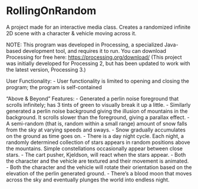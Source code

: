 # RollingOnRandom

A project made for an interactive media class. Creates a randomized infinite 2D scene with a character & vehicle moving across it.

NOTE: This program was developed in Processing, a specialized Java-based development tool, and requires it to run. You can download Processing for free here: https://processing.org/download/
(This project was initially developed for Processing 2, but has been updated to work with the latest version, Processing 3.)

User Functionality: 
	-	User functionality is limited to opening and closing the program; the program is self-contained

“Above & Beyond” Features: 
	-	Generated a perlin noise foreground that scrolls infinitely; has 3 tints of green to visually break it up a little.
	-	Similarly generated a perlin noise background giving the illusion of mountains in the background. It scrolls slower than the foreground, giving a parallax effect.
	-	A semi-random (that is, random within a small range) amount of snow falls from the sky at varying speeds and sways.
	-	Snow gradually accumulates on the ground as time goes on.
	-	There is a day night cycle. Each night, a randomly determined collection of stars appears in random positions above the mountains. Simple constellations occasionally appear between close stars.
	-	The cart pusher, Kjeldson, will react when the stars appear.
	-	Both the character and the vehicle are textured and their movement is animated.
	-	Both the character and the vehicle will rotate their orientation based on the elevation of the perlin generated ground.
	-	There’s a blood moon that moves across the sky and eventually plunges the world into endless night.
